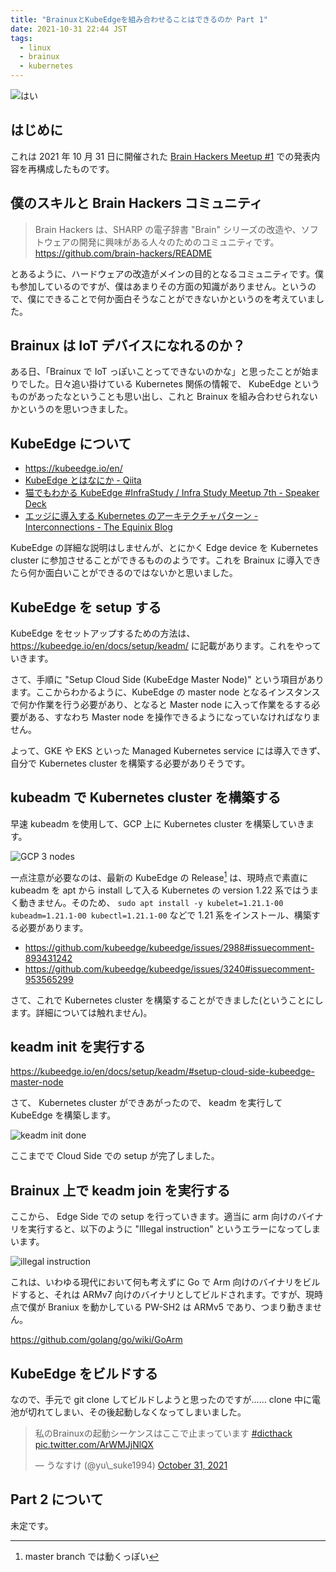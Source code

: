 ```yaml
---
title: "BrainuxとKubeEdgeを組み合わせることはできるのか Part 1"
date: 2021-10-31 22:44 JST
tags:
  - linux
  - brainux
  - kubernetes
---
```


![はい](2021/brainux-illegal-instruction.png)

## はじめに

これは 2021 年 10 月 31 日に開催された [Brain Hackers Meetup #1](https://brainhackers.connpass.com/event/228017/) での発表内容を再構成したものです。

## 僕のスキルと Brain Hackers コミュニティ

> Brain Hackers は、SHARP の電子辞書 "Brain" シリーズの改造や、ソフトウェアの開発に興味がある人々のためのコミュニティです。
> https://github.com/brain-hackers/README

とあるように、ハードウェアの改造がメインの目的となるコミュニティです。僕も参加しているのですが、僕はあまりその方面の知識がありません。というので、僕にできることで何か面白そうなことができないかというのを考えていました。

## Brainux は IoT デバイスになれるのか？

ある日、「Brainux で IoT っぽいことってできないのかな」と思ったことが始まりでした。日々追い掛けている Kubernetes 関係の情報で、 KubeEdge というものがあったなということも思い出し、これと Brainux を組み合わせられないかというのを思いつきました。

## KubeEdge について

- <https://kubeedge.io/en/>
- [KubeEdge とはなにか - Qiita](https://qiita.com/pideoh/items/175af7bc9f915fef578f)
- [猫でもわかる KubeEdge #InfraStudy / Infra Study Meetup 7th - Speaker Deck](https://speakerdeck.com/ytaka23/infra-study-meetup-7th)
- [エッジに導入する Kubernetes のアーキテクチャパターン - Interconnections - The Equinix Blog](https://blog.equinix.com/blog/2020/12/14/architecture-patterns-for-kubernetes-at-the-edge-jp/)

KubeEdge の詳細な説明はしませんが、とにかく Edge device を Kubernetes cluster に参加させることができるもののようです。これを Brainux に導入できたら何か面白いことができるのではないかと思いました。

## KubeEdge を setup する

KubeEdge をセットアップするための方法は、 <https://kubeedge.io/en/docs/setup/keadm/> に記載があります。これをやっていきます。

さて、手順に "Setup Cloud Side (KubeEdge Master Node)" という項目があります。ここからわかるように、KubeEdge の master node となるインスタンスで何か作業を行う必要があり、となると Master node に入って作業をるする必要がある、すなわち Master node を操作できるようになっていなければなりません。

よって、GKE や EKS といった Managed Kubernetes service には導入できず、自分で Kubernetes cluster を構築する必要がありそうです。

## kubeadm で Kubernetes cluster を構築する

早速 kubeadm を使用して、GCP 上に Kubernetes cluster を構築していきます。

![GCP 3 nodes](2021/brainux-kubernetes-nodes.png)

一点注意が必要なのは、最新の KubeEdge の Release[^ke-release] は、現時点で素直に kubeadm を apt から install して入る Kubernetes の version 1.22 系ではうまく動きません。そのため、 `sudo apt install -y kubelet=1.21.1-00 kubeadm=1.21.1-00 kubectl=1.21.1-00` などで 1.21 系をインストール、構築する必要があります。

- <https://github.com/kubeedge/kubeedge/issues/2988#issuecomment-893431242>
- <https://github.com/kubeedge/kubeedge/issues/3240#issuecomment-953565299>

[^ke-release]: master branch では動くっぽい

さて、これで Kubernetes cluster を構築することができました(ということにします。詳細については触れません)。

## keadm init を実行する

<https://kubeedge.io/en/docs/setup/keadm/#setup-cloud-side-kubeedge-master-node>

さて、 Kubernetes cluster ができあがったので、 keadm を実行して KubeEdge を構築します。

![keadm init done](2021/brainux-keadm-init.png)

ここまでで Cloud Side での setup が完了しました。

## Brainux 上で keadm join を実行する

ここから、 Edge Side での setup を行っていきます。適当に arm 向けのバイナリを実行すると、以下のように "Illegal instruction" というエラーになってしまいます。

![illegal instruction](2021/brainux-illegal-instruction.png)

これは、いわゆる現代において何も考えずに Go で Arm 向けのバイナリをビルドすると、それは ARMv7 向けのバイナリとしてビルドされます。ですが、現時点で僕が Braniux を動かしている PW-SH2 は ARMv5 であり、つまり動きません。

<https://github.com/golang/go/wiki/GoArm>

## KubeEdge をビルドする

なので、手元で git clone してビルドしようと思ったのですが…… clone 中に電池が切れてしまい、その後起動しなくなってしまいました。

<blockquote class="twitter-tweet"><p lang="ja" dir="ltr">私のBrainuxの起動シーケンスはここで止まっています <a href="https://twitter.com/hashtag/dicthack?src=hash&amp;ref_src=twsrc%5Etfw">#dicthack</a> <a href="https://t.co/ArWMJjNlQX">pic.twitter.com/ArWMJjNlQX</a></p>&mdash; うなすけ (@yu\_suke1994) <a href="https://twitter.com/yu_suke1994/status/1454783446266441729?ref_src=twsrc%5Etfw">October 31, 2021</a></blockquote> <script async src="https://platform.twitter.com/widgets.js" charset="utf-8"></script>

## Part 2 について

未定です。
